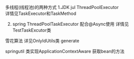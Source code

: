 多线程(线程池)的两种方式
1.JDK  jul   ThreadPoolExecutor  
详情见TaskExecutor和TaskMethod

2. spring   ThreadPoolTaskExecutor
配合@Async使用
详情见  TestTaskExcutor类



雪花算法 
详见OnlyIdUtils类 generate 


springutil  类实现ApplicationContextAware 获取bean的方法